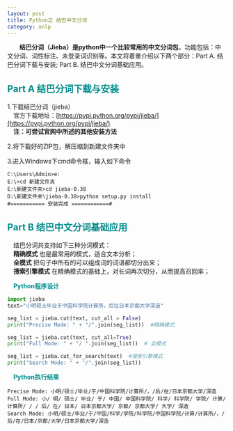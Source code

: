 ```yaml
---
layout: post
title: Python之 结巴中文分词
category: anlp
---
```


&emsp;&emsp;**结巴分词（Jieba）**是python中一个比较常用的**中文分词包**，功能包括：中文分词、词性标注、未登录词识别等。本文将着重介绍以下两个部分：Part A. 结巴分词下载与安装; Part B. 结巴中文分词基础应用。

## **<span style="color:#008B8B;">Part A 结巴分词下载与安装</span>** 
  
1.下载结巴分词（jieba）   
&emsp;官方下载地址：[https://pypi.python.org/pypi/jieba/](https://pypi.python.org/pypi/jieba/)   
&emsp;**注：可尝试官网中所述的其他安装方法**

2.将下载好的ZIP包，解压缩到新建文件夹中

3.进入Windows下cmd命令框，输入如下命令

``` shell
C:\Users\Admin>e:
E:\>cd 新建文件夹
E:\新建文件夹>cd jieba-0.38
D:\新建文件夹\jieba-0.38>python setup.py install
#=========== 安装完成 ============# 
```

## **<span style="color:#008B8B;">Part B 结巴中文分词基础应用</span>** 
  
&emsp;结巴分词共支持如下三种分词模式：   
&emsp;**精确模式** 也是最常用的模式，适合文本分析；   
&emsp;**全模式** 把句子中所有的可以组成词的词语都切分出来；   
&emsp;**搜索引擎模式** 在精确模式的基础上，对长词再次切分，从而提高召回率；  
  
&emsp;**<span style="color:#008B8B">Python程序设计</span>**

``` python
import jieba
text="小明硕士毕业于中国科学院计算所，后在日本京都大学深造"

seg_list = jieba.cut(text, cut_all = False)  
print("Precise Mode: " + "/".join(seg_list))  #精确模式

seg_list = jieba.cut(text, cut_all=True)  
print("Full Mode: " + "/ ".join(seg_list))  # 全模式 

seg_list = jieba.cut_for_search(text)  #搜索引擎模式  
print("Search Mode: " + "/".join(seg_list)) 
```

&emsp;**<span style="color:#008B8B">Python执行结果</span>**

``` shell
Precise Mode: 小明/硕士/毕业/于/中国科学院/计算所/，/后/在/日本京都大学/深造
Full Mode: 小/ 明/ 硕士/ 毕业/ 于/ 中国/ 中国科学院/ 科学/ 科学院/ 学院/ 计算/ 计算所/ / / 后/ 在/ 日本/ 日本京都大学/ 京都/ 京都大学/ 大学/ 深造
Search Mode: 小明/硕士/毕业/于/中国/科学/学院/科学院/中国科学院/计算/计算所/，/后/在/日本/京都/大学/日本京都大学/深造
```


